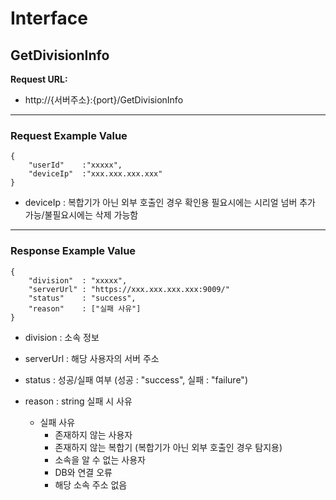 # Interface

## GetDivisionInfo

**Request URL:**
 - http://{서버주소}:{port}/GetDivisionInfo

----

### Request Example Value
```
{
	"userId"	:"xxxxx",
	"deviceIp"	:"xxx.xxx.xxx.xxx"
}
```
* deviceIp : 복합기가 아닌 외부 호출인 경우 확인용 필요시에는 시리얼 넘버 추가 가능/불필요시에는 삭제 가능함

----
### Response Example Value
```
{
	"division"	: "xxxxx",
	"serverUrl"	: "https://xxx.xxx.xxx.xxx:9009/"
	"status" 	: "success",
	"reason" 	: ["실패 사유"]
}
```

 - division : 소속 정보
 - serverUrl : 해당 사용자의 서버 주소
 - status : 성공/실패 여부 (성공 : "success", 실패 : "failure")
 - reason : string 실패 시 사유

    - 실패 사유
        - 존재하지 않는 사용자
        - 존재하지 않는 복합기 (복합기가 아닌 외부 호출인 경우 탐지용)
        - 소속을 알 수 없는 사용자
        - DB와 연결 오류
        - 해당 소속 주소 없음